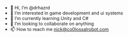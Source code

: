 - 👋 Hi, I’m @drhazrd
- 👀 I’m interested in game development and ui systems
- 🌱 I’m currently learning Unity and C#
- 💞️ I’m looking to collaborate on anything
- 📫 How to reach me nick@co0lossalrobot.com

<!---
drhazrd/drhazrd is a ✨ special ✨ repository because its `README.md` (this file) appears on your GitHub profile.
You can click the Preview link to take a look at your changes.
--->

